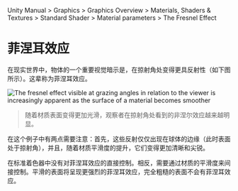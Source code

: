 Unity Manual > Graphics > Graphics Overview > Materials, Shaders & Textures > Standard Shader > Material parameters > The Fresnel Effect

<!-- # The Fresnel Effect -->
# 菲涅耳效应

<!-- One important visual cue of objects in the real world has to do with how they become more reflective at grazing angles (illustrated below). This is called the Fresnel effect. -->
在现实世界中，物体的一个重要视觉暗示是，在掠射角处变得更具反射性（如下图所示）。这辈称为菲涅耳效应。

![The fresnel effect visible at grazing angles in relation to the viewer is increasingly apparent as the surface of a material becomes smoother](https://docs.unity3d.com/uploads/Main/StandardShaderFresnelGraduationTable.png)
<!-- > The fresnel effect visible at grazing angles in relation to the viewer is increasingly apparent as the surface of a material becomes smoother -->
> 随着材质表面变得更加光滑，观察者在掠射角处看到的非涅尔效应越来越明显。

<!-- There are two things to note in this example; firstly, these reflections only appear around the edges of the sphere (that’s when its surface is at a grazing angle), and also that they become more visible and sharper as the smoothness of the material goes up. -->
在这个例子中有两点需要注意：首先，这些反射仅仅出现在球体的边缘（此时表面处于掠射角），并且，随着材质平滑度的提升，它们变得更加清晰和尖锐。

<!-- In the Standard shader there is no direct control over the Fresnel effect. Instead it is indirectly controlled through the smoothness of the material. Smooth surfaces will present a stronger Fresnel, totally rough surfaces will have no Fresnel. -->
在标准着色器中没有对菲涅耳效应的直接控制。相反，需要通过材质的平滑度来间接控制。平滑的表面将呈现更强烈的菲涅耳效应，完全粗糙的表面不会有菲涅耳效应。
